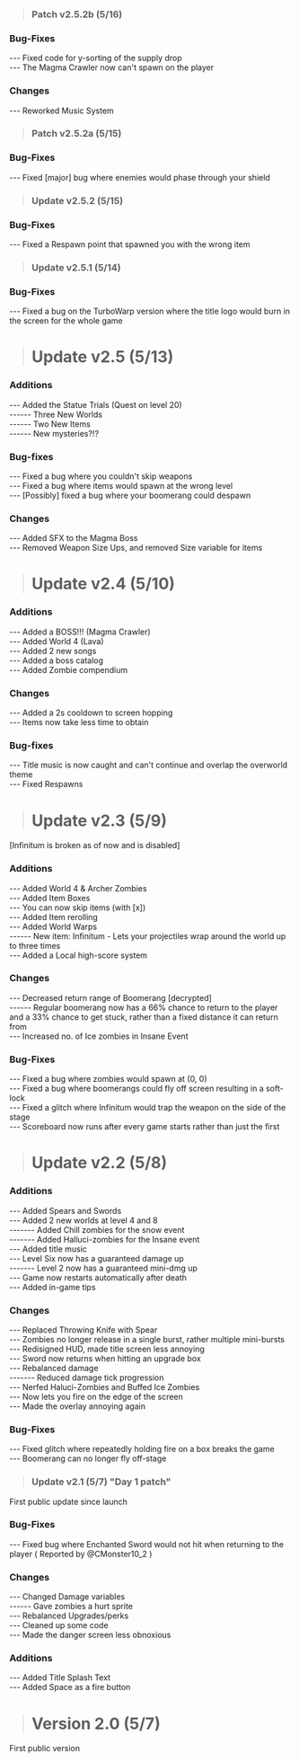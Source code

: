 > ### Patch v2.5.2b (5/16) <br/>

### Bug-Fixes <br/>

--- Fixed code for y-sorting of the supply drop <br/>
--- The Magma Crawler now can't spawn on the player <br/>

### Changes <br/>

--- Reworked Music System <br/>

> ### Patch v2.5.2a (5/15) <br/>

### Bug-Fixes <br/>

--- Fixed [major] bug where enemies would phase through your shield <br/>

> ### Update v2.5.2 (5/15) <br/>

### Bug-Fixes <br/>

--- Fixed a Respawn point that spawned you with the wrong item <br/>

> ###  Update v2.5.1 (5/14) <br/>

### Bug-Fixes <br/>
--- Fixed a bug on the TurboWarp version where the title logo would burn in the screen for the whole game <br/>

> # Update v2.5 (5/13) <br/>

### Additions <br/>

--- Added the Statue Trials (Quest on level 20) <br/>
------ Three New Worlds <br/>
------ Two New Items <br/>
------ New mysteries?!? <br/>

### Bug-fixes <br/>

--- Fixed a bug where you couldn't skip weapons <br/>
--- Fixed a bug where items would spawn at the wrong level <br/>
--- [Possibly] fixed a bug where your boomerang could despawn <br/>

### Changes <br/>

--- Added SFX to the Magma Boss <br/>
--- Removed Weapon Size Ups, and removed Size variable for items <br/>

> # Update v2.4 (5/10) <br/>

### Additions <br/>

--- Added a BOSS!!! (Magma Crawler)  <br/>
--- Added World 4 (Lava) <br/>
--- Added 2 new songs <br/>
--- Added a boss catalog <br/>
--- Added Zombie compendium <br/>

### Changes <br/>

--- Added a 2s cooldown to screen hopping <br/>
--- Items now take less time to obtain <br/>

### Bug-fixes <br/>

--- Title music is now caught and can't continue and overlap the overworld theme <br/>
--- Fixed Respawns <br/>

> # Update v2.3 (5/9) <br/>

[Infinitum is broken as of now and is disabled] <br/>
### Additions <br/>
--- Added World 4 & Archer Zombies <br/>
--- Added Item Boxes <br/>
--- You can now skip items (with [x]) <br/>
--- Added Item rerolling <br/>
--- Added World Warps <br/>
------ New item: Infinitum - Lets your projectiles wrap around the world up to three times <br/>
--- Added a Local high-score system <br/>
### Changes <br/>
--- Decreased return range of Boomerang [decrypted] <br/>
------ Regular boomerang now has a 66% chance to return to the player and a 33% chance to get stuck, rather than a fixed distance it can return from <br/>
--- Increased no. of Ice zombies in Insane Event <br/>
### Bug-Fixes <br/>
--- Fixed a bug where zombies would spawn at (0, 0) <br/>
--- Fixed a bug where boomerangs could fly off screen resulting in a soft-lock <br/>
--- Fixed a glitch where Infinitum would trap the weapon on the side of the stage <br/>
--- Scoreboard now runs after every game starts rather than just the first <br/>

> # Update v2.2 (5/8) <br/>
> 
### Additions <br/>
--- Added Spears and Swords <br/>
--- Added 2 new worlds at level 4 and 8 <br/>
------- Added Chill zombies for the snow event <br/>
------- Added Halluci-zombies for the Insane event <br/>
--- Added title music <br/>
--- Level Six now has a guaranteed damage up <br/>
------- Level 2 now has a guaranteed mini-dmg up <br/>
--- Game now restarts automatically after death <br/>
--- Added in-game tips <br/>
### Changes <br/>
--- Replaced Throwing Knife with Spear <br/>
--- Zombies no longer release in a single burst, rather multiple mini-bursts <br/>
--- Redisigned HUD, made title screen less annoying <br/>
--- Sword now returns when hitting an upgrade box <br/>
--- Rebalanced damage <br/>
------- Reduced damage tick progression <br/>
--- Nerfed Haluci-Zombies and Buffed Ice Zombies <br/>
--- Now lets you fire on the edge of the screen <br/>
--- Made the overlay annoying again <br/>
### Bug-Fixes <br/>
--- Fixed glitch where repeatedly holding fire on a box breaks the game <br/>
--- Boomerang can no longer fly off-stage <br/>

> ### Update v2.1 (5/7) "Day 1 patch" <br/>

First public update since launch  <br/>
### Bug-Fixes <br/>
--- Fixed bug where Enchanted Sword would not hit when returning to the player ( Reported by @CMonster10_2 ) <br/>
### Changes <br/>
--- Changed Damage variables <br/>
------ Gave zombies a hurt sprite <br/>
--- Rebalanced Upgrades/perks <br/>
--- Cleaned up some code <br/>
--- Made the danger screen less obnoxious <br/>
### Additions <br/>
--- Added Title Splash Text <br/>
--- Added Space as a fire button <br/>

> # Version 2.0 (5/7) <br/>

First public version <br/>
